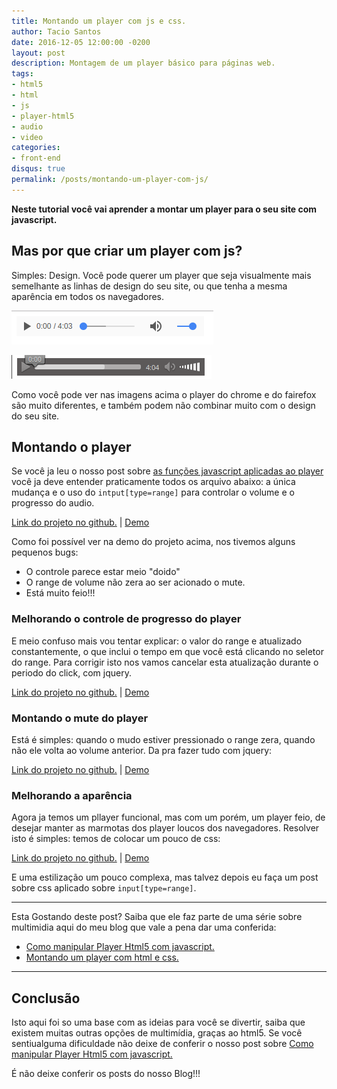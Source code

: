 ```yaml
---
title: Montando um player com js e css.
author: Tacio Santos
date: 2016-12-05 12:00:00 -0200
layout: post
description: Montagem de um player básico para páginas web.
tags:
- html5
- html
- js
- player-html5
- audio
- video
categories:
- front-end
disqus: true
permalink: /posts/montando-um-player-com-js/
---
```


**Neste tutorial você vai aprender a montar um player para o seu site com javascript.**


## Mas por que criar um player com js?

Simples: Design. Você pode querer um player que seja visualmente mais semelhante as linhas de design do seu site, ou que tenha a mesma aparência em todos os navegadores.

![Figura1: Player html5 no chrome](/assets/images/posts/player2/player-chrome.png "Player html5 no chrome")

![Figura1: Player html5 no firefox](/assets/images/posts/player2/player-firefox.png "Player html5 no firefox")

Como você pode ver nas imagens acima o player do chrome e do fairefox são muito diferentes, e também podem não combinar muito com o design do seu site.

## Montando o player

Se você ja leu o nosso post sobre [as funções javascript aplicadas ao player](/posts/manipular-player-html5-com-js/ "Como manipular player Html5 com JavaScript") você ja deve entender praticamente todos os arquivo abaixo: a única mudança e o uso do `intput[type=range]` para controlar o volume e o progresso do audio.

<script src="https://gist.github.com/taciosantosblog/34b53fc93608831e968afda123dd0c2a.js"></script>

<script src="https://gist.github.com/taciosantosblog/e1b20a68d6be2460c76f7026dd2e703f.js"></script>

<a href="https://github.com/taciosantosblog/playerHTML5-blog/tree/master/playerHTML5/post2/example1" target="_blank">Link do projeto no github.</a>   |   <a href="../../examples/manipular-player-html5-com-js/playerHTML5/post2/example1/" target="_blank"> Demo </a>
 
Como foi possível ver na demo do projeto acima, nos tivemos alguns pequenos bugs:

* O controle parece estar meio "doido"
* O range de volume não zera ao ser acionado o mute.
* Está muito feio!!!

### Melhorando o controle de progresso do player

E meio confuso mais vou tentar explicar: o valor do range e atualizado constantemente, o que inclui o tempo em que você está clicando no seletor do range. Para corrigir isto nos vamos cancelar esta atualização durante o periodo do click, com jquery.

<script src="https://gist.github.com/taciosantosblog/174f39235722c81d4af8fadf58aab73d.js"></script>

<a href="https://github.com/taciosantosblog/playerHTML5-blog/tree/master/playerHTML5/post2/example2" target="_blank">Link do projeto no github.</a>   |   <a href="../../examples/manipular-player-html5-com-js/playerHTML5/post2/example2/" target="_blank"> Demo </a>

### Montando o mute do player

Está é simples: quando o mudo estiver pressionado o range zera, quando não ele volta ao volume anterior. Da pra fazer tudo com jquery:

<script src="https://gist.github.com/taciosantosblog/cae56e2cd370c38184b917bbf28156d5.js"></script>

<a href="https://github.com/taciosantosblog/playerHTML5-blog/tree/master/playerHTML5/post2/example3" target="_blank">Link do projeto no github.</a>   |   <a href="../../examples/manipular-player-html5-com-js/playerHTML5/post2/example3/" target="_blank"> Demo </a>

### Melhorando a aparência

Agora ja temos um pllayer funcional, mas com um porém, um player feio, de desejar manter as marmotas dos player loucos dos navegadores.
Resolver isto é simples: temos de colocar um pouco de css:

<script src="https://gist.github.com/taciosantosblog/d6610d577803aa40339970fa84c91826.js"></script>

<a href="https://github.com/taciosantosblog/playerHTML5-blog/tree/master/playerHTML5/post2/example4" target="_blank">Link do projeto no github.</a>   |   <a href="../../examples/manipular-player-html5-com-js/playerHTML5/post2/example4/" target="_blank"> Demo </a>

E uma estilização um pouco complexa, mas talvez depois eu faça um post sobre css aplicado sobre `input[type=range]`.

 ****
 Esta Gostando deste post? Saiba que ele faz parte de uma série sobre multimidia aqui do meu blog que vale a pena dar uma conferida:
 
* [Como manipular Player Html5 com javascript.](../manipular-player-html5-com-js/)
* [Montando um player com html e css.](../montando-um-player-com-js/)

 
 ****

## Conclusão
 
Isto aqui foi so uma base com as ideias para você se divertir, saiba que existem muitas outras opções de multimídia, graças ao html5.
Se você sentiualguma dificuldade não deixe de conferir o nosso post sobre [Como manipular Player Html5 com javascript.](../manipular-player-html5-com-js/)
 
 É não deixe conferir os posts do nosso Blog!!!










